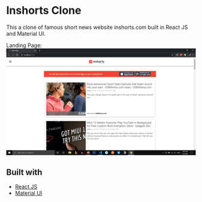 
# Inshorts Clone

 This a clone of famous short news website inshorts.com built in React JS and Material UI.


<!--## Demo
Here is a working live demo :
-->

Landing Page:
![](https://github.com/mayank0911/Inshorts-News/blob/master/public/1.png)



## Built with 

- [React JS](https://reactjs.org/)
- [Material UI](https://material-ui.com/)

